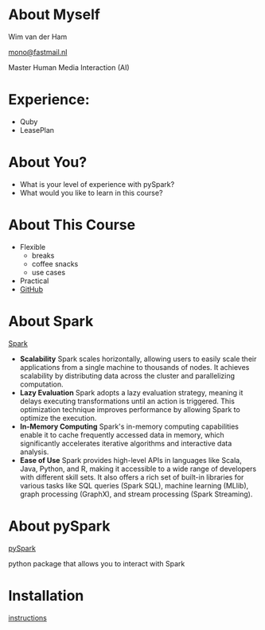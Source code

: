 # About Myself

Wim van der Ham

mono@fastmail.nl

Master Human Media Interaction (AI)

# Experience:

- Quby
- LeasePlan

# About You?

- What is your level of experience with pySpark?
- What would you like to learn in this course?

# About This Course

- Flexible
    - breaks
    - coffee snacks
    - use cases
- Practical
- [GitHub](https://github.com/wfjvdham/spark_course)

# About Spark

[Spark](https://spark.apache.org/)

- **Scalability** Spark scales horizontally, allowing users to easily scale their applications from a single machine to thousands of nodes. It achieves scalability by distributing data across the cluster and parallelizing computation.
- **Lazy Evaluation** Spark adopts a lazy evaluation strategy, meaning it delays executing transformations until an action is triggered. This optimization technique improves performance by allowing Spark to optimize the execution.
- **In-Memory Computing** Spark's in-memory computing capabilities enable it to cache frequently accessed data in memory, which significantly accelerates iterative algorithms and interactive data analysis.
- **Ease of Use** Spark provides high-level APIs in languages like Scala, Java, Python, and R, making it accessible to a wide range of developers with different skill sets. It also offers a rich set of built-in libraries for various tasks like SQL queries (Spark SQL), machine learning (MLlib), graph processing (GraphX), and stream processing (Spark Streaming).

# About pySpark

[pySpark](https://spark.apache.org/docs/latest/api/python/index.html)

python package that allows you to interact with Spark

# Installation

[instructions](https://spark.apache.org/docs/latest/api/python/getting_started/install.html)
